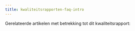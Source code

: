 ```yaml
---
title: kwaliteitsrapporten-faq-intro
---
```


Gerelateerde artikelen met betrekking tot dit kwaliteitsrapport:

